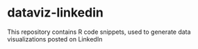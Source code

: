# dataviz-linkedin

This repository contains R code snippets, used to generate data visualizations posted on LinkedIn



